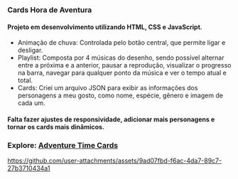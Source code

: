 ### Cards Hora de Aventura
#### Projeto em desenvolvimento utilizando HTML, CSS e JavaScript.
- Animação de chuva: Controlada pelo botão central, que permite ligar e desligar.
- Playlist: Composta por 4 músicas do desenho, sendo possível alternar entre a próxima e a anterior, pausar a reprodução, visualizar o progresso na barra, navegar para qualquer ponto da música e ver o tempo atual e total.
- Cards: Criei um arquivo JSON para exibir as informações dos personagens a meu gosto, como nome, espécie, gênero e imagem de cada um.

#### Falta fazer ajustes de responsividade, adicionar mais personagens e tornar os cards mais dinâmicos.

### Explore: [Adventure Time Cards](https://adventure-time-cards.vercel.app/)

https://github.com/user-attachments/assets/9ad07fbd-f6ac-4da7-89c7-27b3710434a1


